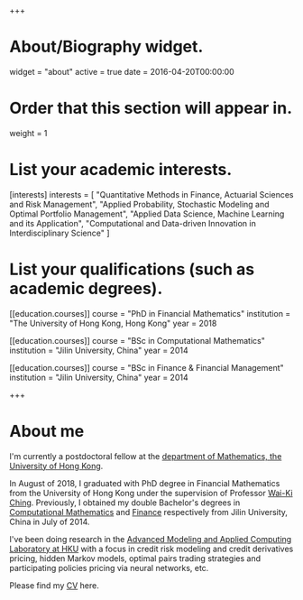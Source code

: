 +++
# About/Biography widget.
widget = "about"
active = true
date = 2016-04-20T00:00:00

# Order that this section will appear in.
weight = 1

# List your academic interests.
[interests]
  interests = [
    "Quantitative Methods in Finance, Actuarial Sciences and Risk Management",
    "Applied Probability, Stochastic Modeling and Optimal Portfolio Management",
    "Applied Data Science, Machine Learning and its Application",
    "Computational and Data-driven Innovation in Interdisciplinary Science"
  ]

# List your qualifications (such as academic degrees).
[[education.courses]]
  course = "PhD in Financial Mathematics"
  institution = "The University of Hong Kong, Hong Kong"
  year = 2018

[[education.courses]]
  course = "BSc in Computational Mathematics"
  institution = "Jilin University, China"
  year = 2014

[[education.courses]]
  course = "BSc in Finance & Financial Management"
  institution = "Jilin University, China"
  year = 2014
 
+++

# About me

I'm currently a postdoctoral fellow at the [department of Mathematics, the University of Hong Kong](http://www.math.hku.hk).  

In August of 2018, I graduated with PhD degree in Financial Mathematics from the University of Hong Kong under the supervision of Professor [Wai-Ki Ching](http://hkumath.hku.hk/~wkc/). Previously, I obtained my double Bachelor's degrees in [Computational Mathematics](http://math.jlu.edu.cn/index.htm) and [Finance](http://jjxy.jlu.edu.cn/english/Faculty/Dept_of_Finance.htm) respectively from Jilin University, China in July of 2014. 

I've been doing research in the [Advanced Modeling and Applied Computing Laboratory at HKU](http://hkumath.hku.hk/~wkc/amacl.htm) with a focus in credit risk modeling and credit derivatives pricing, hidden Markov models, optimal pairs trading strategies and participating policies pricing via neural networks, etc.

Please find my [CV](files/cv.pdf) here.
